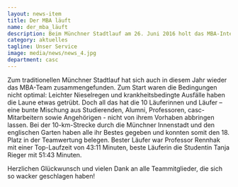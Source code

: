 ```yaml
---
layout: news-item
title: Der MBA läuft
name: der_mba_läuft
description: Beim Münchner Stadtlauf am 26. Juni 2016 holt das MBA-International Management-Team den 18. Platz.
category: aktuelles
tagline: Unser Service
image: media/news/news_4.jpg
department: casc
---
```


Zum traditionellen Münchner Stadtlauf hat sich auch in diesem Jahr wieder das MBA-Team zusammengefunden. Zum Start waren die Bedingungen nicht optimal: Leichter Nieselregen und krankheitsbedingte Ausfälle haben die Laune etwas getrübt. Doch all das hat die 10 Läuferinnen und Läufer – eine bunte Mischung aus Studierenden, Alumni, Professoren, casc-Mitarbeitern sowie Angehörigen - nicht von ihrem Vorhaben abbringen lassen. Bei der 10-km-Strecke durch die Münchner Innenstadt und den englischen Garten haben alle ihr Bestes gegeben und konnten somit den 18. Platz in der Teamwertung belegen. Bester Läufer war Professor Rennhak mit einer Top-Laufzeit von 43:11 Minuten, beste Läuferin die Studentin Tanja Rieger mit 51:43 Minuten.

Herzlichen Glückwunsch und vielen Dank an alle Teammitglieder, die sich so wacker geschlagen haben!
